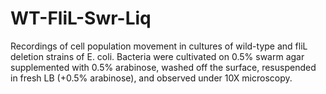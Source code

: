 # WT-FliL-Swr-Liq
Recordings of cell population movement in cultures of wild-type and fliL deletion strains of E. coli. Bacteria were cultivated on 0.5% swarm agar supplemented with 0.5% arabinose, washed off the surface, resuspended in fresh LB (+0.5% arabinose), and observed under 10X microscopy.
